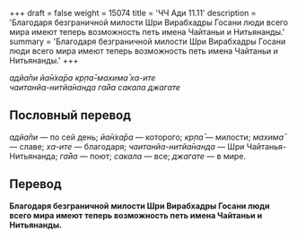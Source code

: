 +++
draft = false
weight = 15074
title = 'ЧЧ Ади 11.11'
description = 'Благодаря безграничной милости Шри Вирабхадры Госани люди всего мира имеют теперь возможность петь имена Чайтаньи и Нитьянанды.'
summary = 'Благодаря безграничной милости Шри Вирабхадры Госани люди всего мира имеют теперь возможность петь имена Чайтаньи и Нитьянанды.'
+++

_адйа̄пи йа̄н̇ха̄ра кр̣па̄-махима̄ ха-ите  
чаитанйа-нитйа̄нанда га̄йа сакала джагате_

## Пословный перевод

_адйа̄пи_ — по сей день; _йа̄н̇ха̄ра_ — которого; _кр̣па̄_ — милости; _махима̄_ — славе; _ха_\-_ите_ — благодаря; _чаитанйа_\-_нитйа̄нанда_ — Шри Чайтанья-Нитьянанда; _га̄йа_ — поют; _сакала_ — все; _джагате_ — в мире.

## Перевод

**Благодаря безграничной милости Шри Вирабхадры Госани люди всего мира имеют теперь возможность петь имена Чайтаньи и Нитьянанды.**
